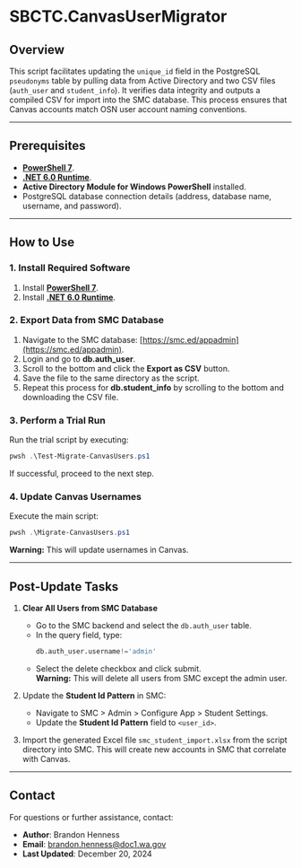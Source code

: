 # SBCTC.CanvasUserMigrator

## Overview
This script facilitates updating the `unique_id` field in the PostgreSQL `pseudonyms` table by pulling data from Active Directory and two CSV files (`auth_user` and `student_info`). It verifies data integrity and outputs a compiled CSV for import into the SMC database. This process ensures that Canvas accounts match OSN user account naming conventions.

---

## Prerequisites
- **[PowerShell 7](https://learn.microsoft.com/en-us/powershell/scripting/install/installing-powershell)**.
- **[.NET 6.0 Runtime](https://dotnet.microsoft.com/en-us/download/dotnet/6.0/runtime)**.
- **Active Directory Module for Windows PowerShell** installed.
- PostgreSQL database connection details (address, database name, username, and password).

---

## How to Use
### 1. Install Required Software
1. Install **[PowerShell 7](https://learn.microsoft.com/en-us/powershell/scripting/install/installing-powershell)**.
2. Install **[.NET 6.0 Runtime](https://dotnet.microsoft.com/en-us/download/dotnet/6.0/runtime)**.

### 2. Export Data from SMC Database
1. Navigate to the SMC database: [https://smc.ed/appadmin](https://smc.ed/appadmin).
2. Login and go to **db.auth_user**.
3. Scroll to the bottom and click the **Export as CSV** button.
4. Save the file to the same directory as the script.
5. Repeat this process for **db.student_info** by scrolling to the bottom and downloading the CSV file.

### 3. Perform a Trial Run
Run the trial script by executing:
```powershell
pwsh .\Test-Migrate-CanvasUsers.ps1
```
If successful, proceed to the next step.

### 4. Update Canvas Usernames
Execute the main script:
```powershell
pwsh .\Migrate-CanvasUsers.ps1
```
**Warning:** This will update usernames in Canvas.

---

## Post-Update Tasks
1. **Clear All Users from SMC Database**  
   - Go to the SMC backend and select the `db.auth_user` table.
   - In the query field, type:  
     ```sql
     db.auth_user.username!='admin'
     ```
   - Select the delete checkbox and click submit.  
   **Warning:** This will delete all users from SMC except the admin user.

2. Update the **Student Id Pattern** in SMC:
   - Navigate to SMC > Admin > Configure App > Student Settings.
   - Update the **Student Id Pattern** field to `<user_id>`.
3. Import the generated Excel file `smc_student_import.xlsx` from the script directory into SMC. This will create new accounts in SMC that correlate with Canvas.

---

## Contact
For questions or further assistance, contact:
- **Author**: Brandon Henness
- **Email**: brandon.henness@doc1.wa.gov
- **Last Updated**: December 20, 2024

